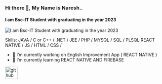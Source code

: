 ### Hi there 👋, My Name is Naresh..
#### I am Bsc-IT Student with graduating in the year 2023
![I am Bsc-IT Student with graduating in the year 2023](https://arturssmirnovs.github.io/github-profile-readme-generator/images/banner.png)


Skills:  JAVA / C or C++ / .NET / JEE / PHP / MYSQL / SQL / PLSQL REACT NATIVE / JS / HTML / CSS / 

- 🔭 I’m currently working on English Improvement App ( REACT NATIVE ) 
- 🌱 I’m currently learning REACT NATIVE AND FIREBASE 


[<img src='https://cdn.jsdelivr.net/npm/simple-icons@3.0.1/icons/github.svg' alt='github' height='40'>](https://github.com/https://github.com/NareshSuthar-1)  

